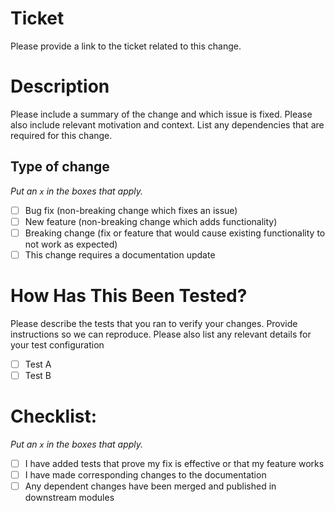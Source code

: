 # Ticket

Please provide a link to the ticket related to this change.

# Description

Please include a summary of the change and which issue is fixed. 
Please also include relevant motivation and context. 
List any dependencies that are required for this change.

## Type of change

_Put an `x` in the boxes that apply._

- [ ] Bug fix (non-breaking change which fixes an issue)
- [ ] New feature (non-breaking change which adds functionality)
- [ ] Breaking change (fix or feature that would cause existing functionality to not work as expected)
- [ ] This change requires a documentation update

# How Has This Been Tested?

Please describe the tests that you ran to verify your changes. 
Provide instructions so we can reproduce. 
Please also list any relevant details for your test configuration

- [ ] Test A
- [ ] Test B

# Checklist:

_Put an `x` in the boxes that apply._

- [ ] I have added tests that prove my fix is effective or that my feature works
- [ ] I have made corresponding changes to the documentation
- [ ] Any dependent changes have been merged and published in downstream modules
